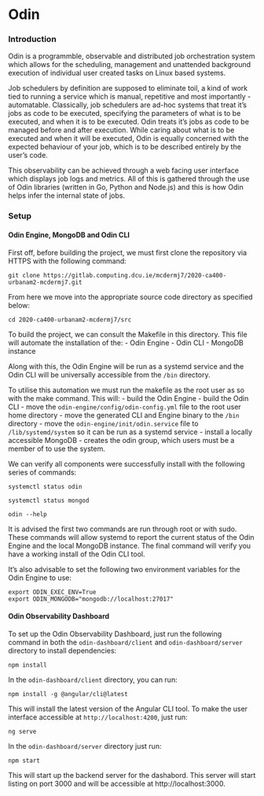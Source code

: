 # Odin

### Introduction

Odin is a programmble, observable and distributed job orchestration system  which allows for the scheduling, management and unattended background execution of individual user created tasks on Linux based systems.

Job schedulers by definition are supposed to eliminate toil, a kind of work tied to running a service which is manual, repetitive and most importantly - automatable. Classically, job schedulers are ad-hoc systems that treat it’s jobs as code to be executed, specifying the parameters of what is to be executed, and when it is to be executed. Odin treats it’s jobs as code to be managed before and after execution. While caring about what is to be executed and when it will be executed, Odin is equally concerned with the expected behaviour of your job, which is to be described entirely by the user’s code. 

This observability can be achieved through a web facing user interface which displays job logs and metrics. All of this is gathered through the use of Odin libraries (written in Go, Python and Node.js) and this is how Odin helps infer the internal state of jobs.


### Setup

#### Odin Engine, MongoDB and Odin CLI

First off, before building the project, we must first clone the repository via HTTPS with the following command:

```
git clone https://gitlab.computing.dcu.ie/mcdermj7/2020-ca400-urbanam2-mcdermj7.git
```

From here we move into the appropriate source code directory as specified below:
```
cd 2020-ca400-urbanam2-mcdermj7/src
```

To build the project, we can consult the Makefile in this directory. This file will automate the installation of the:
    - Odin Engine
    - Odin CLI
    - MongoDB instance

Along with this, the Odin Engine will be run as a systemd service and the Odin CLI will be universally accessible from the `/bin` directory.

To utilise this automation we must run the makefile as the root user as so with the make command. This will:
    - build the Odin Engine
    - build the Odin CLI
    - move the `odin-engine/config/odin-config.yml` file to the root user home directory
    - move the generated CLI and Engine binary to the `/bin` directory
    - move the `odin-engine/init/odin.service` file to `/lib/systemd/system` so it can be run as a systemd service
    - install a locally accessible MongoDB
    - creates the odin group, which users must be a member of to use the system.

We can verify all components were successfully install with the following series of commands:
```
systemctl status odin

systemctl status mongod

odin --help
```

It is advised the first two commands are run through root or with sudo. These commands will allow systemd to report the current status of the Odin Engine and the local MongoDB instance. The final command will verify you have a working install of the Odin CLI tool.

It’s also advisable to set the following two environment variables for the Odin Engine to use:

```
export ODIN_EXEC_ENV=True
export ODIN_MONGODB="mongodb://localhost:27017"
```

#### Odin Observability Dashboard

To set up the Odin Observability Dashboard, just run the following command in both the `odin-dashboard/client` and `odin-dashboard/server` directory to install dependencies:

```
npm install
```

In the `odin-dashboard/client` directory, you can run: 

`npm install -g @angular/cli@latest`

This will install the latest version of the Angular CLI tool. To make the user interface accessible at `http://localhost:4200`, just run:

```
ng serve
```

In the `odin-dashboard/server` directory just run:

```
npm start
```

This will start up the backend server for the dashabord. This server will start listing on port 3000 and will be accessible at http://localhost:3000. 


